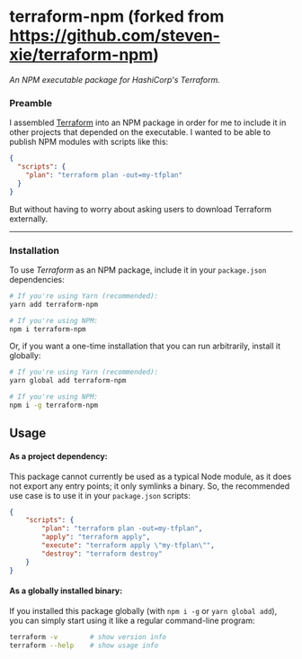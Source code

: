 # terraform-npm (forked from https://github.com/steven-xie/terraform-npm)
*An NPM executable package for HashiCorp's Terraform.*

### Preamble
I assembled [Terraform](https://terraform.io) into an NPM package in order for me to include it in other projects that depended on the executable. I wanted to be able to publish NPM modules with scripts like this:
```json
{
  "scripts": {
    "plan": "terraform plan -out=my-tfplan"
  }
}
```
But without having to worry about asking users to download Terraform externally.

---

### Installation
To use *Terraform* as an NPM package, include it in your `package.json` dependencies:
```bash
# If you're using Yarn (recommended):
yarn add terraform-npm

# If you're using NPM:
npm i terraform-npm
```

Or, if you want a one-time installation that you can run arbitrarily, install it globally:
```bash
# If you're using Yarn (recommended):
yarn global add terraform-npm

# If you're using NPM:
npm i -g terraform-npm
```


## Usage
#### As a project dependency:
This package cannot currently be used as a typical Node module, as it does not export any entry points; it only symlinks a binary. So, the recommended use case is to use it in your `package.json` scripts:
```json
{
    "scripts": {
        "plan": "terraform plan -out=my-tfplan",
        "apply": "terraform apply",
        "execute": "terraform apply \"my-tfplan\"",
        "destroy": "terraform destroy"
    }
}
```

#### As a globally installed binary:
If you installed this package globally (with `npm i -g` or `yarn global add`), you can simply start using it like a regular command-line program:
```bash
terraform -v        # show version info
terraform --help    # show usage info
```
